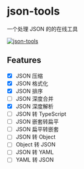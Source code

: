 # json-tools

一个处理 JSON 的的在线工具

[![json-tools](https://www.gausszhou.top/static/data/i/github/json-tools.webp)](https://gausszhou.github.io/json-tools/)

## Features

- [x] JSON 压缩
- [x] JSON 格式化
- [x] JSON 排序
- [ ] JSON 深度合并
- [x] JSON 深度解析
- [ ] JSON 转 TypeScript
- [ ] JSON 嵌套转扁平
- [ ] JSON 扁平转嵌套
- [ ] JSON 转 Object
- [ ] Object 转 JSON
- [ ] JSON 转 YAML
- [ ] YAML 转 JSON